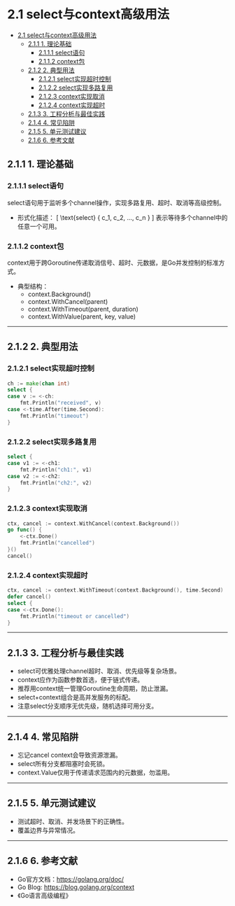 # 2.1 select与context高级用法

<!-- TOC START -->
- [2.1 select与context高级用法](#select与context高级用法)
  - [2.1.1 1. 理论基础](#1-理论基础)
    - [2.1.1.1 select语句](#select语句)
    - [2.1.1.2 context包](#context包)
  - [2.1.2 2. 典型用法](#2-典型用法)
    - [2.1.2.1 select实现超时控制](#select实现超时控制)
    - [2.1.2.2 select实现多路复用](#select实现多路复用)
    - [2.1.2.3 context实现取消](#context实现取消)
    - [2.1.2.4 context实现超时](#context实现超时)
  - [2.1.3 3. 工程分析与最佳实践](#3-工程分析与最佳实践)
  - [2.1.4 4. 常见陷阱](#4-常见陷阱)
  - [2.1.5 5. 单元测试建议](#5-单元测试建议)
  - [2.1.6 6. 参考文献](#6-参考文献)
<!-- TOC END -->














## 2.1.1 1. 理论基础

### 2.1.1.1 select语句

select语句用于监听多个channel操作，实现多路复用、超时、取消等高级控制。

- 形式化描述：
  \[
    \text{select} \{ c_1, c_2, ..., c_n \}
  \]
  表示等待多个channel中的任意一个可用。

### 2.1.1.2 context包

context用于跨Goroutine传递取消信号、超时、元数据，是Go并发控制的标准方式。

- 典型结构：
  - context.Background()
  - context.WithCancel(parent)
  - context.WithTimeout(parent, duration)
  - context.WithValue(parent, key, value)

---

## 2.1.2 2. 典型用法

### 2.1.2.1 select实现超时控制

```go
ch := make(chan int)
select {
case v := <-ch:
    fmt.Println("received", v)
case <-time.After(time.Second):
    fmt.Println("timeout")
}
```

### 2.1.2.2 select实现多路复用

```go
select {
case v1 := <-ch1:
    fmt.Println("ch1:", v1)
case v2 := <-ch2:
    fmt.Println("ch2:", v2)
}
```

### 2.1.2.3 context实现取消

```go
ctx, cancel := context.WithCancel(context.Background())
go func() {
    <-ctx.Done()
    fmt.Println("cancelled")
}()
cancel()
```

### 2.1.2.4 context实现超时

```go
ctx, cancel := context.WithTimeout(context.Background(), time.Second)
defer cancel()
select {
case <-ctx.Done():
    fmt.Println("timeout or cancelled")
}
```

---

## 2.1.3 3. 工程分析与最佳实践

- select可优雅处理channel超时、取消、优先级等复杂场景。
- context应作为函数参数首选，便于链式传递。
- 推荐用context统一管理Goroutine生命周期，防止泄漏。
- select+context组合是高并发服务的标配。
- 注意select分支顺序无优先级，随机选择可用分支。

---

## 2.1.4 4. 常见陷阱

- 忘记cancel context会导致资源泄漏。
- select所有分支都阻塞时会死锁。
- context.Value仅用于传递请求范围内的元数据，勿滥用。

---

## 2.1.5 5. 单元测试建议

- 测试超时、取消、并发场景下的正确性。
- 覆盖边界与异常情况。

---

## 2.1.6 6. 参考文献

- Go官方文档：<https://golang.org/doc/>
- Go Blog: <https://blog.golang.org/context>
- 《Go语言高级编程》
